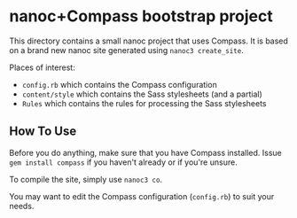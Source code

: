 nanoc+Compass bootstrap project
===============================

This directory contains a small nanoc project that uses Compass. It is based on a brand new nanoc site generated using `nanoc3 create_site`.

Places of interest:

* `config.rb` which contains the Compass configuration
* `content/style` which contains the Sass stylesheets (and a partial)
* `Rules` which contains the rules for processing the Sass stylesheets

How To Use
----------

Before you do anything, make sure that you have Compass installed. Issue `gem install compass` if you haven't already or if you're unsure.

To compile the site, simply use `nanoc3 co`.

You may want to edit the Compass configuration (`config.rb`) to suit your needs.
